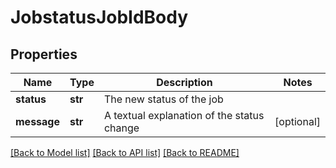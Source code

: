 # JobstatusJobIdBody

## Properties
Name | Type | Description | Notes
------------ | ------------- | ------------- | -------------
**status** | **str** | The new status of the job | 
**message** | **str** | A textual explanation of the status change | [optional] 

[[Back to Model list]](../README.md#documentation-for-models) [[Back to API list]](../README.md#documentation-for-api-endpoints) [[Back to README]](../README.md)

